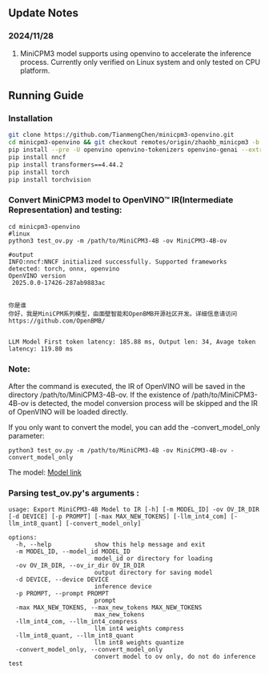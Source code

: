 ## Update Notes
### 2024/11/28
1. MiniCPM3 model supports using openvino to accelerate the inference process. Currently only verified on Linux system and only tested on CPU platform.

## Running Guide
### Installation


```bash
git clone https://github.com/TianmengChen/minicpm3-openvino.git
cd minicpm3-openvino && git checkout remotes/origin/zhaohb_minicpm3 -b zhaohb_minicpm3
pip install --pre -U openvino openvino-tokenizers openvino-genai --extra-index-url https://storage.openvinotoolkit.org/simple/wheels/nightly
pip install nncf
pip install transformers==4.44.2
pip install torch
pip install torchvision

```
### Convert MiniCPM3 model to OpenVINO™ IR(Intermediate Representation) and testing:
```shell
cd minicpm3-openvino
#linux
python3 test_ov.py -m /path/to/MiniCPM3-4B -ov MiniCPM3-4B-ov 

#output
INFO:nncf:NNCF initialized successfully. Supported frameworks detected: torch, onnx, openvino
OpenVINO version 
 2025.0.0-17426-287ab9883ac


你是谁
你好，我是MiniCPM系列模型，由面壁智能和OpenBMB开源社区开发。详细信息请访问 https://github.com/OpenBMB/


LLM Model First token latency: 185.88 ms, Output len: 34, Avage token latency: 119.80 ms
```
### Note:
After the command is executed, the IR of OpenVINO will be saved in the directory /path/to/MiniCPM3-4B-ov. If the existence of /path/to/MiniCPM3-4B-ov is detected, the model conversion process will be skipped and the IR of OpenVINO will be loaded directly.

If you only want to convert the model, you can add the -convert_model_only parameter:
```shell
python3 test_ov.py -m /path/to/MiniCPM3-4B -ov MiniCPM3-4B-ov -convert_model_only
```

The model: [Model link](https://hf-mirror.com/openbmb/MiniCPM3-4B)
### Parsing test_ov.py's arguments :
```shell
usage: Export MiniCPM3-4B Model to IR [-h] [-m MODEL_ID] -ov OV_IR_DIR [-d DEVICE] [-p PROMPT] [-max MAX_NEW_TOKENS] [-llm_int4_com] [-llm_int8_quant] [-convert_model_only]

options:
  -h, --help            show this help message and exit
  -m MODEL_ID, --model_id MODEL_ID
                        model_id or directory for loading
  -ov OV_IR_DIR, --ov_ir_dir OV_IR_DIR
                        output directory for saving model
  -d DEVICE, --device DEVICE
                        inference device
  -p PROMPT, --prompt PROMPT
                        prompt
  -max MAX_NEW_TOKENS, --max_new_tokens MAX_NEW_TOKENS
                        max_new_tokens
  -llm_int4_com, --llm_int4_compress
                        llm int4 weights compress
  -llm_int8_quant, --llm_int8_quant
                        llm int8 weights quantize
  -convert_model_only, --convert_model_only
                        convert model to ov only, do not do inference test
```